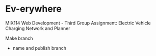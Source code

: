 # Ev-erywhere

MIX114 Web Development - Third Group Assignment: Electric Vehicle Charging Network and Planner

Make branch

- name and publish branch
